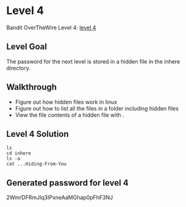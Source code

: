 # Level 4

Bandit OverTheWire Level 4: [level 4](https://overthewire.org/wargames/bandit/bandit4.html)

## **Level Goal**
The password for the next level is stored in a hidden file in the inhere directory.

## **Walkthrough**
- Figure out how hidden files work in linux
- Figure out how to list all the files in a folder including hidden files 
- View the file contents of a hidden file with .

## **Level 4 Solution**
```shell
ls
cd inhere
ls -a
cat ...Hiding-From-You
```


## **Generated password for level 4**
2WmrDFRmJIq3IPxneAaMGhap0pFhF3NJ
